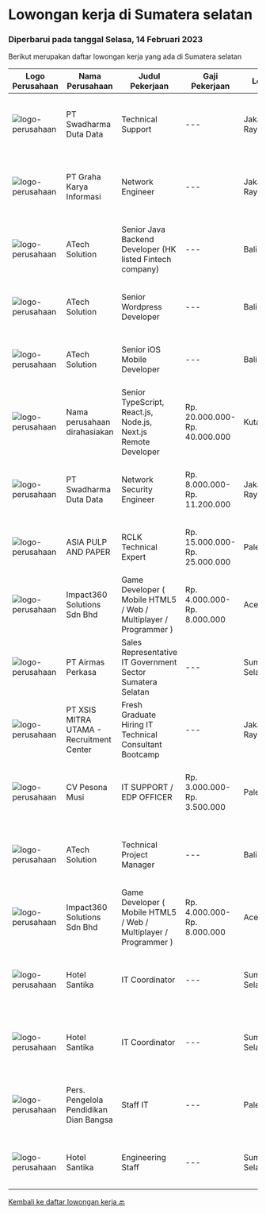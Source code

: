 
  # Lowongan kerja di Sumatera selatan

  ### Diperbarui pada tanggal Selasa, 14 Februari 2023

  Berikut merupakan daftar lowongan kerja yang ada di Sumatera selatan

  |Logo Perusahaan | Nama Perusahaan | Judul Pekerjaan | Gaji Pekerjaan | Lokasi | Deskripsi | Tanggal diunggah | Pranala |
  | -------------- | --------------- | --------------- | --------- | --------- | -------------- | ------- | ----------- |
  |![logo-perusahaan](https://image-service-cdn.seek.com.au/0f683dc67275bb803453d1e92fb7cd7b12b824b6/ee4dce1061f3f616224767ad58cb2fc751b8d2dc)|PT Swadharma Duta Data|Technical Support|---|Jakarta Raya|Pendidikan minimum D3/S1 Jurusan IT IPK Minimum 2.75 Memiliki pengalaman minimal 1 tahun (diutamakan) telah berhasil menyelesaikan ujian sertifikasi...|Senin, 13 Februari 2023|https://www.jobstreet.co.id/id/job/technical-support-4222807?token=0~2a17dc67-6e35-4aa3-8cf3-11fdd6bce6d4&sectionRank=1&jobId=jobstreet-id-job-4222807|
|![logo-perusahaan](https://image-service-cdn.seek.com.au/c318dd0b699c6160d2411e7473745c289633be44/ee4dce1061f3f616224767ad58cb2fc751b8d2dc)|PT Graha Karya Informasi|Network Engineer|---|Jakarta Raya|Deskripsi Pekerjaan Candidate must possess at least Bachelor's in Engineering (Computer/Telecommunication), Computer Science/Information Technology or...|Jumat, 10 Februari 2023|https://www.jobstreet.co.id/id/job/network-engineer-4220373?token=0~2a17dc67-6e35-4aa3-8cf3-11fdd6bce6d4&sectionRank=2&jobId=jobstreet-id-job-4220373|
|![logo-perusahaan](https://image-service-cdn.seek.com.au/01cd86444ba33e86855e0cce80ed2ebf9dcff3e2/ee4dce1061f3f616224767ad58cb2fc751b8d2dc)|ATech Solution|Senior Java Backend Developer (HK listed Fintech company)|---|Bali|Roles &amp; Responsibilities: Analyzing existing systems and business models Understanding software development lifecycle Translating client...|Sabtu, 11 Februari 2023|https://www.jobstreet.co.id/id/job/senior-java-backend-developer-hk-listed-fintech-company-4208940?token=0~2a17dc67-6e35-4aa3-8cf3-11fdd6bce6d4&sectionRank=3&jobId=jobstreet-id-job-4208940|
|![logo-perusahaan](https://image-service-cdn.seek.com.au/01cd86444ba33e86855e0cce80ed2ebf9dcff3e2/ee4dce1061f3f616224767ad58cb2fc751b8d2dc)|ATech Solution|Senior Wordpress Developer|---|Bali|Job Responsibilities:  Build custom WordPress solutions with strict design guidelines using PHP, HTML, SASS/CSS &amp; JavaScript Assist the...|Rabu, 08 Februari 2023|https://www.jobstreet.co.id/id/job/senior-wordpress-developer-4216231?token=0~2a17dc67-6e35-4aa3-8cf3-11fdd6bce6d4&sectionRank=4&jobId=jobstreet-id-job-4216231|
|![logo-perusahaan](https://image-service-cdn.seek.com.au/01cd86444ba33e86855e0cce80ed2ebf9dcff3e2/ee4dce1061f3f616224767ad58cb2fc751b8d2dc)|ATech Solution|Senior iOS Mobile Developer|---|Bali|Responsibilities: Research, design, develop, enhance, and maintain high performance iOS applications Collaborate with cross functional teams to...|Jumat, 10 Februari 2023|https://www.jobstreet.co.id/id/job/senior-ios-mobile-developer-4198404?token=0~2a17dc67-6e35-4aa3-8cf3-11fdd6bce6d4&sectionRank=5&jobId=jobstreet-id-job-4198404|
|![logo-perusahaan](https://i.ibb.co/sqvTCh9/112815900-stock-vector-no-image-available-icon-flat-vector.webp)|Nama perusahaan dirahasiakan|Senior TypeScript, React.js, Node.js, Next.js Remote Developer|Rp. 20.000.000-Rp. 40.000.000|Kuta|The RoleAs a senior developer, you’ll be part of a delivery team made up of a Tech Lead, Product Manager, and other senior developers. For some...|Jumat, 10 Februari 2023|https://www.jobstreet.co.id/id/job/senior-typescript-react.js-node.js-next.js-remote-developer-4220820?token=0~2a17dc67-6e35-4aa3-8cf3-11fdd6bce6d4&sectionRank=6&jobId=jobstreet-id-job-4220820|
|![logo-perusahaan](https://image-service-cdn.seek.com.au/0f683dc67275bb803453d1e92fb7cd7b12b824b6/ee4dce1061f3f616224767ad58cb2fc751b8d2dc)|PT Swadharma Duta Data|Network Security Engineer|Rp. 8.000.000-Rp. 11.200.000|Jakarta Raya|S1 Jurusan/Prodi Teknik Komputer/ Teknik Informatika (Wajib) Waktu kerja Shift (sesuai dengan jadwal yang ditentukan) Bersedia ditempatkan di Jakarta...|Rabu, 01 Februari 2023|https://www.jobstreet.co.id/id/job/network-security-engineer-4206340?token=0~2a17dc67-6e35-4aa3-8cf3-11fdd6bce6d4&sectionRank=7&jobId=jobstreet-id-job-4206340|
|![logo-perusahaan](https://image-service-cdn.seek.com.au/36a2feaca71ed37bd63769225373ce9c5cab5eea/ee4dce1061f3f616224767ad58cb2fc751b8d2dc)|ASIA PULP AND PAPER|RCLK Technical Expert|Rp. 15.000.000-Rp. 25.000.000|Palembang|Qualification :  D3/S1 Chemical Engineering Have Experience 10 Years Minimum Willing to be placed in a remote area Familiar Responsible to controling...|Rabu, 01 Februari 2023|https://www.jobstreet.co.id/id/job/rclk-technical-expert-4193253?token=0~2a17dc67-6e35-4aa3-8cf3-11fdd6bce6d4&sectionRank=8&jobId=jobstreet-id-job-4193253|
|![logo-perusahaan](https://image-service-cdn.seek.com.au/06b729438205195a03d4bcec08ce1ddd5d9c1576/ee4dce1061f3f616224767ad58cb2fc751b8d2dc)|Impact360 Solutions Sdn Bhd|Game Developer ( Mobile HTML5 / Web / Multiplayer / Programmer )|Rp. 4.000.000-Rp. 8.000.000|Aceh|We are hiring remote HTML5 game developers from all parts of Indonesia. If you have real experience building HTML5 games or applications, you're...|Sabtu, 04 Februari 2023|https://www.jobstreet.co.id/id/job/game-developer-mobile-html5-web-multiplayer-programmer-5267312/origin/my?token=0~2a17dc67-6e35-4aa3-8cf3-11fdd6bce6d4&sectionRank=9&jobId=jobstreet-my-job-5267312|
|![logo-perusahaan](https://image-service-cdn.seek.com.au/e058612ba3ea3c8a5db01b881de07c38d7462a24/ee4dce1061f3f616224767ad58cb2fc751b8d2dc)|PT Airmas Perkasa|Sales Representative IT Government Sector Sumatera Selatan|---|Sumatera Selatan|Tugas dan Tanggung Jawab: Mempelajari dan menguasai dengan baik produk yang di tawarkan Secara aktif mencari prospek customer baru dan...|Kamis, 26 Januari 2023|https://www.jobstreet.co.id/id/job/sales-representative-it-government-sector-sumatera-selatan-4185303?token=0~2a17dc67-6e35-4aa3-8cf3-11fdd6bce6d4&sectionRank=10&jobId=jobstreet-id-job-4185303|
|![logo-perusahaan](https://image-service-cdn.seek.com.au/fa12dd378bd230f83b9ccd636b4121ebbb347455/ee4dce1061f3f616224767ad58cb2fc751b8d2dc)|PT XSIS MITRA UTAMA - Recruitment Center|Fresh Graduate Hiring IT Technical Consultant Bootcamp|---|Jakarta Raya|What we offer you: Integrated Training Full Stack specialist in Java/.Net/Quality Assurance Soft Skills Training. Real &amp; varied experiences (IT...|Selasa, 24 Januari 2023|https://www.jobstreet.co.id/id/job/fresh-graduate-hiring-it-technical-consultant-bootcamp-4195149?token=0~2a17dc67-6e35-4aa3-8cf3-11fdd6bce6d4&sectionRank=11&jobId=jobstreet-id-job-4195149|
|![logo-perusahaan](https://image-service-cdn.seek.com.au/3a6ded1ff670b5fa77d9c8e7e34740911096d5d6/ee4dce1061f3f616224767ad58cb2fc751b8d2dc)|CV Pesona Musi|IT SUPPORT / EDP OFFICER|Rp. 3.000.000-Rp. 3.500.000|Palembang|Kualifikasi: Berusia maksimal 30 tahun Pendidikan min D3 / S1 (Teknik Informatika, Teknik komputer, Manajemen Informatika) Menguasai troubleshoot...|Rabu, 18 Januari 2023|https://www.jobstreet.co.id/id/job/it-support-edp-officer-4188121?token=0~2a17dc67-6e35-4aa3-8cf3-11fdd6bce6d4&sectionRank=12&jobId=jobstreet-id-job-4188121|
|![logo-perusahaan](https://image-service-cdn.seek.com.au/01cd86444ba33e86855e0cce80ed2ebf9dcff3e2/ee4dce1061f3f616224767ad58cb2fc751b8d2dc)|ATech Solution|Technical Project Manager|---|Bali|The job duties and responsibility of this role: Familiarity with software development methodologies and frameworks such as Agile / Scrum and Conduct...|Rabu, 18 Januari 2023|https://www.jobstreet.co.id/id/job/technical-project-manager-4188858?token=0~2a17dc67-6e35-4aa3-8cf3-11fdd6bce6d4&sectionRank=13&jobId=jobstreet-id-job-4188858|
|![logo-perusahaan](https://image-service-cdn.seek.com.au/06b729438205195a03d4bcec08ce1ddd5d9c1576/ee4dce1061f3f616224767ad58cb2fc751b8d2dc)|Impact360 Solutions Sdn Bhd|Game Developer ( Mobile HTML5 / Web / Multiplayer / Programmer )|Rp. 4.000.000-Rp. 8.000.000|Aceh|We are hiring remote HTML5 game developers from all parts of Indonesia. If you have real experience building HTML5 games or applications, you're...|Selasa, 17 Januari 2023|https://www.jobstreet.co.id/id/job/game-developer-mobile-html5-web-multiplayer-programmer-5249142/origin/my?token=0~2a17dc67-6e35-4aa3-8cf3-11fdd6bce6d4&sectionRank=14&jobId=jobstreet-my-job-5249142|
|![logo-perusahaan](https://image-service-cdn.seek.com.au/e85c0d29621d01631d2a9d67a4404c408ea508db/ee4dce1061f3f616224767ad58cb2fc751b8d2dc)|Hotel Santika|IT Coordinator|---|Sumatera Selatan|- Mengolah database/server perusahaan dan menjaga keamanan system.- Membuat program yang dibutuhkan perusahaaan dalam business analyst, marketing...|Senin, 06 Februari 2023|https://www.jobstreet.co.id/id/job/it-coordinator-1034619271?token=0~2a17dc67-6e35-4aa3-8cf3-11fdd6bce6d4&sectionRank=15&jobId=jobstreet-id-job-1034619271|
|![logo-perusahaan](https://image-service-cdn.seek.com.au/e85c0d29621d01631d2a9d67a4404c408ea508db/ee4dce1061f3f616224767ad58cb2fc751b8d2dc)|Hotel Santika|IT Coordinator|---|Sumatera Selatan|Min Diploma or Bachelor Degree of Information TechnologyMin 2 years Experiences of IThave knowledge of Operating System, Hardware Computer, Networking...|Rabu, 01 Februari 2023|https://www.jobstreet.co.id/id/job/it-coordinator-1034577355?token=0~2a17dc67-6e35-4aa3-8cf3-11fdd6bce6d4&sectionRank=16&jobId=jobstreet-id-job-1034577355|
|![logo-perusahaan](https://image-service-cdn.seek.com.au/a56d40a3e54e8991203b722d8442802dd3312421/ee4dce1061f3f616224767ad58cb2fc751b8d2dc)|Pers. Pengelola Pendidikan Dian Bangsa|Staff IT|---|Palembang|- Mengolah database/server perusahaan dan menjaga keamanan system.- Membuat program yang dibutuhkan perusahaaan dalam business analyst, marketing...|Rabu, 01 Februari 2023|https://www.jobstreet.co.id/id/job/staff-it-1034439501?token=0~2a17dc67-6e35-4aa3-8cf3-11fdd6bce6d4&sectionRank=17&jobId=jobstreet-id-job-1034439501|
|![logo-perusahaan](https://image-service-cdn.seek.com.au/e85c0d29621d01631d2a9d67a4404c408ea508db/ee4dce1061f3f616224767ad58cb2fc751b8d2dc)|Hotel Santika|Engineering Staff|---|Sumatera Selatan|Minimum Diploma or Bachelor of Computer NetworkMinimum 2 years experience in a similar positionFluent in EnglishGood communicationsDate Posted:...|Rabu, 01 Februari 2023|https://www.jobstreet.co.id/id/job/engineering-staff-1034577276?token=0~2a17dc67-6e35-4aa3-8cf3-11fdd6bce6d4&sectionRank=18&jobId=jobstreet-id-job-1034577276|


  [Kembali ke daftar lowongan kerja 🔙](../README.md#daftar-lowongan-kerja)
  